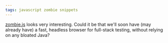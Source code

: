 ```yaml
---
tags: javascript zombie snippets
---
```


[zombie.js](http://zombie.labnotes.org/) looks very interesting. Could it be that we'll soon have (may already have) a fast, headless browser for full-stack testing, without relying on any bloated Java?

